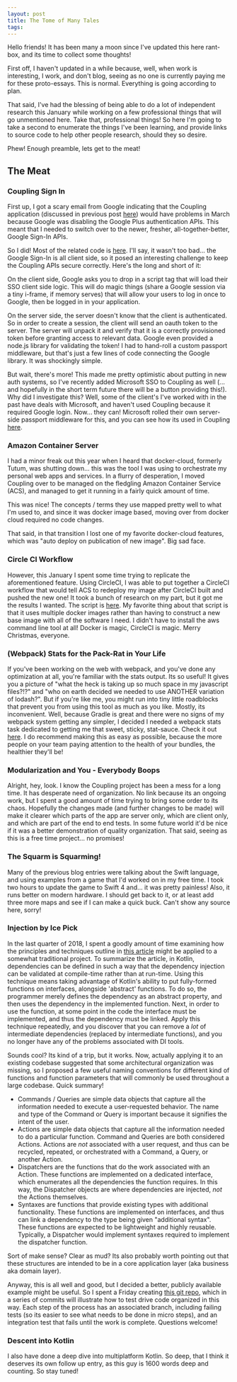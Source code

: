 ```yaml
---
layout: post
title: The Tome of Many Tales
tags: 
---
```


Hello friends! It has been many a moon since I've updated this here rant-box, and its time to collect some thoughts!

First off, I haven't updated in a while because, well, when work is interesting, I work, and don't blog, seeing as no 
one is currently paying me for these proto-essays. This is normal. Everything is going according to plan.

That said, I've had the blessing of being able to do a lot of independent research this January while working on a few 
professional things that will go unmentioned here. Take that, professional things! So here I'm going to take a second to 
enumerate the things I've been learning, and provide links to source code to help other people research, should they so 
desire.

Phew! Enough preamble, lets get to the meat!

The Meat
--------

### Coupling Sign In
First up, I got a scary email from Google indicating that the Coupling application (discussed in previous 
post [here](/A-Gemini-Dilemma)) would have problems in March because Google was disabling the Google Plus authentication
 APIs. This meant that I needed to switch over to the newer, fresher, all-together-better, Google Sign-In APIs.
 
 So I did! Most of the related code is [here](https://github.com/robertfmurdock/Coupling/blob/e615990d688cca8a6c9ffa3b9b47668243e9ea51/client/app/GoogleSignIn.ts).
 I'll say, it wasn't too bad... the Google Sign-In is all client side, so it posed an interesting challenge to keep the
 Coupling APIs secure correctly. Here's the long and short of it:
 
 On the client side, Google asks you to drop in a script tag that will load their SSO client side logic. This will do 
 magic things (share a Google session via a tiny i-frame, if memory serves) that will allow your users to log in once to
 Google, then be logged in in your application.
 
 On the server side, the server doesn't know that the client is authenticated. So in order to create a session, the 
 client will send an oauth token to the server. The server will unpack it and verify that it is a correctly provisioned 
 token before granting access to relevant data. Google even provided a node.js library for validating the token! 
 I had to hand-roll a custom passport middleware, but that's just a few lines of code connecting the Google library. 
 It was shockingly simple. 
 
 But wait, there's more! This made me pretty optimistic about putting in new auth systems, so I've recently added 
 Microsoft SSO to Coupling as well (... and hopefully in the short term future there will be a button providing this!). 
 Why did I investigate this? Well, some of the client's I've worked with in the past have deals with Microsoft, and 
 haven't used Coupling because it required Google login. Now... they can! Microsoft rolled their own server-side passport 
 middleware for this, and you can see how its used in Coupling [here](https://github.com/robertfmurdock/Coupling/blob/17950963b8557ae953ff77504f60a77dffa1a2fa/server/config/express.js#L21).
 
### Amazon Container Server
I had a minor freak out this year when I heard that docker-cloud, formerly Tutum, was shutting down... this was the tool
I was using to orchestrate my personal web apps and services. In a flurry of desperation, I moved Coupling over to be 
managed on the fledgling Amazon Container Service (ACS), and managed to get it running in a fairly quick amount of time.

This was nice! The concepts / terms they use mapped pretty well to what I'm used to, and since it was docker image based, 
moving over from docker cloud required no code changes.

That said, in that transition I lost one of my favorite docker-cloud features, which was "auto deploy on publication of 
new image". Big sad face.

### Circle CI Workflow
However, this January I spent some time trying to replicate the aforementioned feature. Using CircleCI, I was able to 
put together a CircleCI workflow that would tell ACS to redeploy my image after CircleCI built and pushed the new one! 
It took a bunch of research on my part, but it got me the results I wanted. The script is [here](https://github.com/robertfmurdock/Coupling/blob/004f06ad0bb425258b3ca3e4deea8d4a0c495b97/.circleci/config.yml#L42).
My favorite thing about that script is that it uses multiple docker images rather than having to construct a new base 
image with all of the software I need. I didn't have to install the aws command line tool at all! Docker is magic, 
CircleCI is magic. Merry Christmas, everyone.

### (Webpack) Stats for the Pack-Rat in Your Life
If you've been working on the web with webpack, and you've done any optimization at all, you're familiar with the stats 
output. Its so useful! It gives you a picture of "what the heck is taking up so much space in my javascript files?!?" 
and "who on earth decided we needed to use ANOTHER variation of lodash?". But if you're like me, you might run into tiny
 little roadblocks that prevent you from using this tool as much as you like. Mostly, its inconvenient.
Well, because Gradle is great and there were no signs of my webpack system getting any simpler, I decided I needed a
webpack stats task dedicated to getting me that sweet, sticky, stat-sauce. Check it out [here](https://github.com/robertfmurdock/Coupling/blob/cf8d13ec1e95f085034aadc729e020663c4eea16/client/build.gradle.kts#L71). I do recommend making 
this as easy as possible, because the more people on your team paying attention to the health of your bundles, the 
healthier they'll be! 

### Modularization and You - Everybody Boops
Alright, hey, look. I know the Coupling project has been a mess for a long time. It has desperate need of organization. 
No link because its an ongoing work, but I spent a good amount of time trying to bring some order to its chaos. 
Hopefully the changes made (and further changes to be made) will make it clearer which parts of the app are server only, 
which are client only, and which are part of the end to end tests. In some future world it'd be nice if it was a better 
demonstration of quality organization. That said, seeing as this is a free time project... no promises!

### The Squarm is Squarming!
Many of the previous blog entries were talking about the Swift language, and using examples from a game that I'd worked 
on in my free time. I took two hours to update the game to Swift 4 and... it was pretty painless! Also, it runs better
on modern hardware.  I should get back to it, or at least add three more maps and see if I can make a quick buck. Can't 
show any source here, sorry! 

### Injection by Ice Pick
In the last quarter of 2018, I spent a goodly amount of time examining how the principles and techniques outline in 
[this article](https://www.pacoworks.com/2018/02/25/simple-dependency-injection-in-kotlin-part-1/) might be applied to a
somewhat traditional project. To summarize the article, in Kotlin, dependencies can be defined in such a way that the 
dependency injection can be validated at compile-time rather than at run-time. Using this technique means taking 
advantage of Kotlin's ability to put fully-formed functions on interfaces, alongside 'abstract' functions. To do so, 
the programmer merely defines the dependency as an abstract property, and then uses the dependency in the implemented 
function. Next, in order to use the function, at some point in the code the interface must be implemented, and thus the 
dependency must be linked. Apply this technique repeatedly, and you discover that you can remove a *lot* of intermediate 
dependencies (replaced by intermediate functions), and you no longer have any of the problems associated with DI tools.

Sounds cool? Its kind of a trip, but it works. Now, actually applying it to an existing codebase suggested that some 
architectural organization was missing, so I proposed a few useful naming conventions for different kind of functions 
and function parameters that will commonly be used throughout a large codebase. Quick summary!

- Commands / Queries are simple data objects that capture all the information needed to execute a user-requested 
behavior. The name and type of the Command or Query is important because it signifies the intent of the user.
- Actions are simple data objects that capture all the information needed to do a particular function. Command and 
Queries are both considered Actions. Actions are *not* associated with a user request, and thus can be recycled, 
repeated, or orchestrated with a Command, a Query, or another Action. 
- Dispatchers are the functions that do the work associated with an Action. These functions are implemented on 
a dedicated interface, which enumerates all the dependencies the function requires. In this way, the Dispatcher objects 
are where dependencies are injected, *not* the Actions themselves.
- Syntaxes are functions that provide existing types with additional functionality. These functions are implemented on 
interfaces, and thus can link a dependency to the type being given "additional syntax". These functions are expected to 
be lightweight and highly reusable. Typically, a Dispatcher would implement syntaxes required to implement the 
dispatcher function.

Sort of make sense? Clear as mud? Its also probably worth pointing out that these structures are intended to be in a 
core application layer (aka business aka domain layer).

Anyway, this is all well and good, but I decided a better, publicly available example might be useful. So I spent a 
Friday creating [this git repo](https://github.com/robertfmurdock/kt-di-example), which in a series of commits will 
illustrate how to test drive code organized in this way. Each step of the process has an associated branch, including 
failing tests (so its easier to see what needs to be done in micro steps), and an integration test that fails until the 
work is complete. Questions welcome!

### Descent into Kotlin

I also have done a deep dive into multiplatform Kotlin. So deep, that I think it deserves its own follow up entry, as 
this guy is 1600 words deep and counting. So stay tuned! 